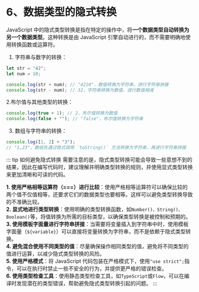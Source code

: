 # 6、数据类型的隐式转换

JavaScript 中的隐式类型转换是指在特定的操作中，将**一个数据类型自动转换为另一个数据类型**。这种转换是由 JavaScript 引擎自动进行的，而不需要明确地使用转换函数或运算符。

1. 字符串与数字的转换：

```js
let str = "42";
let num = 10;

console.log(str + num); // "4210"，数值转换为字符串，进行字符串拼接
console.log(str - num); // 32，字符串转换为数值，进行数值相减
```

2.布尔值与其他类型的转换：

```js
console.log(true + 1); // 2，布尔值转换为数值
console.log(false + ""); // "false"，布尔值转换为字符串
```

3. 数组与字符串的转换：

```js
console.log([1, 2] + "3");
// "1,23"，数组先通过隐式调用 `toString()` 方法转换为字符串，再进行字符串拼接
```

::: tip 如何避免隐式转换
需要注意的是，隐式类型转换可能会导致一些意想不到的结果，因此在编写代码时，建议理解并明确类型转换的规则，并使用显式类型转换来更加清晰和可读的代码。

**1. 使用严格相等运算符（===）进行比较**：使用严格相等运算符可以确保比较的两个值不仅值相等，还要求它们的数据类型也要相等。这样可以避免类型转换导致的不准确比较。  
**2. 显式地进行类型转换**：使用明确的类型转换函数，如`Number()、String()、Boolean()`等，将值转换为所需的目标类型，以确保类型转换是被控制和预期的。  
**3. 使用模板字面量进行字符串拼接**：当需要将变量插入到字符串中时，使用模板字面量（`${variable}`）可以直接将变量转换为字符串，而不是依赖于隐式类型转换。  
**4. 避免混合使用不同类型的值**：尽量确保操作相同类型的值，避免将不同类型的值进行运算，以减少隐式类型转换的风险。  
**5. 使用严格模式**：将 JavaScript 代码包装在严格模式下，使用`"use strict";`指令，可以在执行时禁止一些不安全的行为，并提供更严格的错误检查。  
**6. 使用类型检查工具**：使用静态类型检查工具，如`TypeScript`或`Flow`，可以在编译时发现潜在的类型错误，帮助避免隐式类型转换引起的问题。
:::
